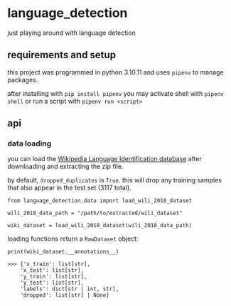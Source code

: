 # language_detection

just playing around with language detection

## requirements and setup

this project was programmed in python 3.10.11 and uses `pipenv` to manage packages.

after installing with `pip install pipenv` you may activate shell with `pipenv shell` or run a script with `pipenv run <script>`

## api

### data loading

you can load the [Wikipedia Language Identification database](https://zenodo.org/records/841984) after downloading and extracting the zip file.

by default, `dropped_duplicates` is `True`. this will drop any training samples that also appear in the test set (3117 total).

```
from language_detection.data import load_wili_2018_dataset

wili_2018_data_path = "/path/to/extracted/wili_dataset"

wiki_dataset = load_wili_2018_dataset(wili_2018_data_path)
```

loading functions return a `RawDataset` object:

```
print(wiki_dataset.__annotations__)

>>> {'x_train': list[str],
    'x_test': list[str],
    'y_train': list[str],
    'y_test': list[str],
    'labels': dict[str | int, str],
    'dropped': list[str] | None}
```